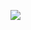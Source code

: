 [![](https://cdn.discordapp.com/attachments/1020800086265057300/1132574160476975246/F1BSS3FWwAcoDEU_2.png)](https://twitter.com/emnide/status/1679933599292768268/photo/1)
